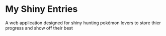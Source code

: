 # My Shiny Entries
A web application designed for shiny hunting pokémon lovers to store thier progress and show off their best
